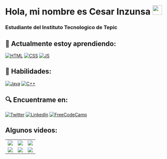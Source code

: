# Hola, mi nombre es Cesar Inzunsa <img src="https://media.giphy.com/media/hvRJCLFzcasrR4ia7z/giphy.gif" width="30px">

### Estudiante del Instituto Tecnologico de Tepic

## 🌱 Actualmente estoy aprendiendo:
[![HTML](https://img.shields.io/badge/HTML-E34F26?style=for-the-badge&logo=html5&logoColor=white&labelColor=101010)]()
[![CSS](https://img.shields.io/badge/CSS-1572B6?style=for-the-badge&logo=css3&logoColor=white&labelColor=101010)]()
[![JS](https://img.shields.io/badge/JavaScript-F7DF1E?style=for-the-badge&logo=javascript&logoColor=white&labelColor=101010)]()

## 🔨 Habilidades:
[![Java](https://img.shields.io/badge/Java-007396?style=for-the-badge&logo=java&logoColor=white&labelColor=101010)]()
[![C++](https://img.shields.io/badge/C++-00599C?style=for-the-badge&logo=c%2B%2B&logoColor=white&labelColor=101010)]()

## 🔍 Encuentrame en:
[![Twitter](https://img.shields.io/badge/Twitter-@CesarInzunsa-1DA1F2?style=for-the-badge&logo=twitter&logoColor=white&labelColor=101010)](https://twitter.com/CesarInzunsa)
[![LinkedIn](https://img.shields.io/badge/LinkedIn-Cesar_Inzunsa-0077B5?style=for-the-badge&logo=linkedin&logoColor=white&labelColor=101010)](https://www.linkedin.com/in/CesarInzunsa)
[![FreeCodeCamp](https://img.shields.io/badge/FreeCodeCamp-Cesar_Inzunsa-0A0A23?style=for-the-badge&logo=FreeCodeCamp&logoColor=white&labelColor=101010)](https://platzi.com/p/CesarInzunsa)

## Algunos videos:
<table style="width:100%">
  <tr>   
    <td>
    	<a href="https://youtu.be/kYBjR2pIjgI"> <img src="https://img.youtube.com/vi/kYBjR2pIjgI/maxresdefault.jpg"> </a>
	</td>
	<td>
	    <a href="https://youtu.be/EY5NXLv8nx4"> <img src="https://img.youtube.com/vi/EY5NXLv8nx4/maxresdefault.jpg"> </a>
	</td>
    <td>
		<a href="https://youtu.be/YhIVbOYJekA"> <img src="https://img.youtube.com/vi/YhIVbOYJekA/maxresdefault.jpg"> </a>
	</td>
  </tr>
  <tr>   
    <td>
    	<a href="https://youtu.be/YCoVI2GP-3Q"> <img src="https://img.youtube.com/vi/YCoVI2GP-3Q/maxresdefault.jpg"> </a>
	</td>
	<td>
		<a href="https://youtu.be/yW5ZeANpcx8"> <img src="https://img.youtube.com/vi/yW5ZeANpcx8/maxresdefault.jpg"> </a>
	</td>
    <td>
	    <a href="https://youtu.be/Ek6-3iO3GJ8"> <img src="https://img.youtube.com/vi/Ek6-3iO3GJ8/maxresdefault.jpg"> </a>
	</td>
  </tr>
</table>
